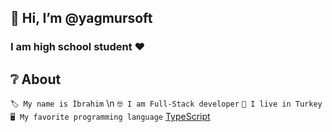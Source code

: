 ## 👋 Hi, I’m @yagmursoft

### I am high school student ❤️

## ❔ About
`🏷️ My name is İbrahim`
\n
`🤓 I am Full-Stack developer`
`🎌 I live in Turkey`
`🖥️ My favorite programming language` [TypeScript](https://en.wikipedia.org/wiki/TypeScript)
